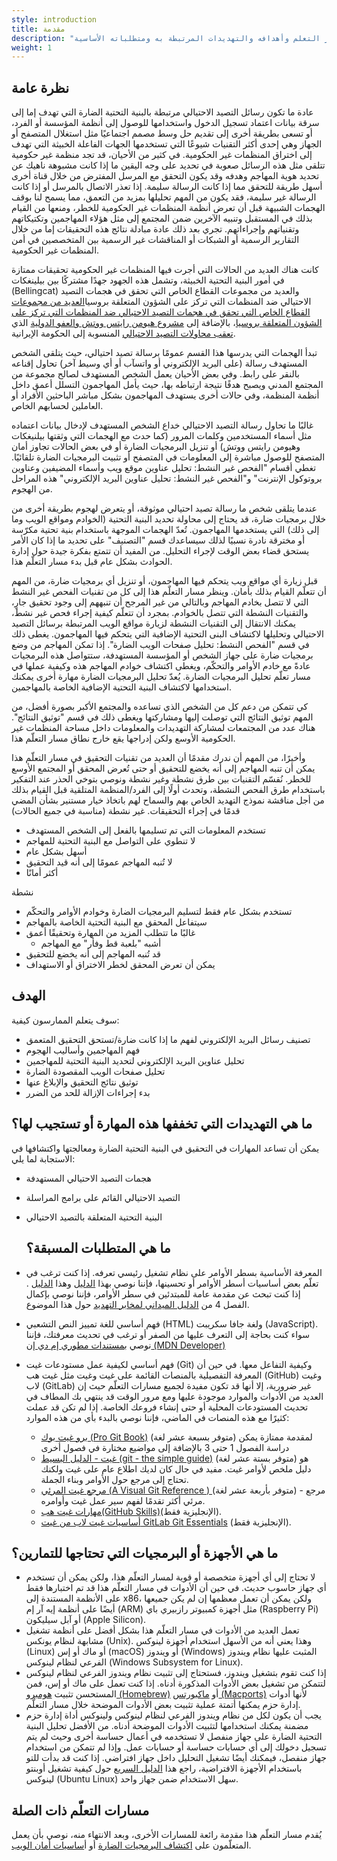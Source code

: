 ```yaml
---
style: introduction
title: مقدمة
description: "اقرأ نظرة عامة على مسار التعلم وأهدافه والتهديدات المرتبطة به ومتطلباته الأساسية"
weight: 1
---
```


## نظرة عامة

عادة ما تكون رسائل التصيد الاحتيالي مرتبطة بالبنية التحتية الضارة التي تهدف إما إلى سرقة بيانات اعتماد تسجيل الدخول واستخدامها للوصول إلى أنظمة المؤسسة أو الفرد، أو تسعى بطريقة أخرى إلى تقديم حل وسط مصمم اجتماعيًا مثل استغلال المتصفح أو الجهاز وهي إحدى أكثر التقنيات شيوعًا التي تستخدمها الجهات الفاعلة الخبيثة التي تهدف إلى اختراق المنظمات غير الحكومية. في كثير من الأحيان، قد تجد منظمة غير حكومية تتلقى مثل هذه الرسائل صعوبة في تحديد على وجه اليقين ما إذا كانت مشبوهة ناهيك عن تحديد هوية المهاجم وهدفه وقد يكون التحقق مع المرسل المفترض من خلال قناة أخرى أسهل طريقة للتحقق مما إذا كانت الرسالة سليمة. إذا تعذر الاتصال بالمرسل أو إذا كانت الرسالة غير سليمة، فقد يكون من المهم تحليلها بمزيد من التعمق، مما يسمح لنا بوقف الهجمات الشبيهة قبل أن تعرض أنظمة المنظمات غير الحكومية للخطر، ومنعها من القيام بذلك في المستقبل وتنبيه الآخرين ضمن المجتمع إلى مثل هؤلاء المهاجمين وتكتيكاتهم وتقنياتهم وإجراءاتهم. تجري بعد ذلك عادة مبادلة نتائج هذه التحقيقات إما من خلال التقارير الرسمية أو الشبكات أو المناقشات غير الرسمية بين المتخصصين في أمن المنظمات غير الحكومية.

كانت هناك العديد من الحالات التي أجرت فيها المنظمات غير الحكومية تحقيقات ممتازة في أمور البنية التحتية الخبيثة، وتشمل هذه الجهود جهدًا مشتركًا بين بيلينغكات (Bellingcat) والعديد من مجموعات القطاع الخاص التي تحقق في هجمات التصيد الاحتيالي ضد المنظمات التي تركز على الشؤون المتعلقة بروسيا[العديد من مجموعات القطاع الخاص التي تحقق في هجمات التصيد الاحتيالي ضد المنظمات التي تركز على الشؤون المتعلقة بروسيا](https://www.bellingcat.com/news/uk-and-europe/2019/08/10/guccifer-rising-months-long-phishing-campaign-on-protonmail-targets-dozens-of-russia-focused-journalists-and-ngos/)، بالإضافة إلى [مشروع هيومن رايتس ووتش والعفو الدولية](https://www.hrw.org/the-day-in-human-rights/2022/12/05) الذي[ تعقب محاولات التصيد الاحتيالي](https://www.hrw.org/news/2022/12/05/iran-state-backed-hacking-activists-journalists-politicians) المنسوبة إلى الحكومة الإيرانية.

تبدأ الهجمات التي يدرسها هذا القسم عمومًا برسالة تصيد احتيالي، حيث يتلقى الشخص المستهدف رسالة (على البريد الإلكتروني أو واتسآب أو أي وسيط آخر) تحاول إقناعه بالنقر على رابط. وفي بعض الأحيان يعمل الشخص المستهدف لصالح مجموعة من المجتمع المدني ويصبح هدفًا نتيجة ارتباطه بها، حيث يأمل المهاجمون التسلل أعمق داخل أنظمة المنظمة، وفي حالات أخرى يستهدف المهاجمون بشكل مباشر الباحثين الأفراد أو العاملين لحسابهم الخاص.

غالبًا ما تحاول رسالة التصيد الاحتيالي خداع الشخص المستهدف لإدخال بيانات اعتماده مثل أسماء المستخدمين وكلمات المرور (كما حدث مع الهجمات التي وثقتها بيلنيغكات وهيومن رايتس ووتش) أو تنزيل البرمجيات الضارة أو في بعض الحالات تجاوز أمان المتصفح للوصول مباشرة إلى المعلومات في المتصفح أو تثبيت البرمجيات الضارة تلقائيًا. تغطي أقسام "الفحص غير النشط: تحليل عناوين موقع ويب وأسماء المضيفين وعناوين بروتوكول الإنترنت" و"الفحص غير النشط: تحليل عناوين البريد الإلكتروني" هذه المراحل من الهجوم.

عندما يتلقى شخص ما رسالة تصيد احتيالي موثوقة، أو يتعرض لهجوم بطريقة أخرى من خلال برمجيات ضارة، قد يحتاج إلى محاولة تحديد البنية التحتية (الخوادم ومواقع الويب وما إلى ذلك) التي يستخدمها المهاجمون. تُعدّ الهجمات الموجهة باستخدام بنية تحتية مكرّسة أو مخترقة نادرة نسبيًا لذلك سيساعدك قسم "التصنيف" على تحديد ما إذا كان الأمر يستحق قضاء بعض الوقت لإجراء التحليل. من المفيد أن تتمتع بفكرة جيدة حول إدارة الحوادث بشكل عام قبل بدء مسار التعلّم هذا.

قبل زيارة أي مواقع ويب يتحكم فيها المهاجمون، أو تنزيل أي برمجيات ضارة، من المهم أن تتعلّم القيام بذلك بأمان. وينظر مسار التعلّم هذا إلى كل من تقنيات الفحص غير النشط التي لا تتصل بخادم المهاجم وبالتالي من غير المرجح أن تنبههم إلى وجود تحقيق جارٍ، والتقنيات النشطة التي تتصل بالخوادم. بمجرد أن تتعلّم كيفية إجراء فحص غير نشط، يمكنك الانتقال إلى التقنيات النشطة لزيارة مواقع الويب المرتبطة برسائل التصيد الاحتيالي وتحليلها لاكتشاف البنى التحتية الإضافية التي يتحكم فيها المهاجمون. يغطى ذلك في قسم "الفحص النشط: تحليل صفحات الويب الضارة".
إذا تمكن المهاجم من وضع برمجيات ضارة على جهاز الشخص أو المؤسسة المستهدفة، ستتواصل هذه البرمجيات عادةً مع خادم الأوامر والتحكّم، ويغطى اكتشاف خوادم المهاجم هذه وكيفية عملها في مسار تعلّم تحليل البرمجيات الضارة. يُعدّ تحليل البرمجيات الضارة مهارة أخرى يمكنك استخدامها لاكتشاف البنية التحتية الإضافية الخاصة بالمهاجمين.

كي تتمكن من دعم كل من الشخص الذي تساعده والمجتمع الأكبر بصورة أفضل، من المهم توثيق النتائج التي توصلت إليها ومشاركتها ويغطى ذلك في قسم "توثيق النتائج". هناك عدد من المجتمعات لمشاركة التهديدات والمعلومات داخل مساحة المنظمات غير الحكومية الأوسع ولكن إدراجها يقع خارج نطاق مسار التعلّم هذا.

وأخيرًا، من المهم أن ندرك مقدمًا أن العديد من تقنيات التحقيق في مسار التعلّم هذا يمكن أن تنبه المهاجم إلى أنه يخضع للتحقيق أو حتى تُعرض المحقق أو المجتمع الأوسع للخطر. نُقسّم التقنيات بين طرق نشطة وغير نشطة  ونوصي بتوخي الحذر عند التفكير باستخدام طرق الفحص النشطة، وتحدث أولًا إلى الفرد/المنظمة المتلقية قبل القيام بذلك من أجل مناقشة نموذج التهديد الخاص بهم والسماح لهم باتخاذ خيار مستنير بشأن المضي قدمًا في إجراء التحقيقات. 
 غير نشطة (مناسبة في جميع الحالات)
- تستخدم المعلومات التي تم تسليمها بالفعل إلى الشخص المستهدف
- لا تنطوي على التواصل مع البنية التحتية للمهاجم
- أسهل بشكل عام
- لا تُنبه المهاجم عمومًا إلى أنه قيد التحقيق
- أكثر أمانًا

 نشطة
- تستخدم بشكل عام فقط لتسليم البرمجيات الضارة وخوادم الأوامر والتحكّم
- سيتفاعل المحقق مع البنية التحتية الخاصة بالمهاجم
- غالبًا ما تتطلب المزيد من المهارة وتحقيقًا أعمق
   - أشبه "بلعبة قط وفأر" مع المهاجم
- قد تُنبه المهاجم إلى أنه يخضع للتحقيق
- يمكن أن تعرض المحقق لخطر الاختراق أو الاستهداف


## الهدف

سوف يتعلم الممارسون كيفية:
- تصنيف رسائل البريد الإلكتروني لفهم ما إذا كانت ضارة/تستحق التحقيق المتعمق
- فهم المهاجمين وأساليب الهجوم
- تحليل عناوين البريد الإلكتروني لتحديد البنية التحتية للمهاجمين
 - تحليل صفحات الويب المقصودة الضارة
- توثيق نتائج التحقيق والإبلاغ عنها
- بدء إجراءات الإزالة للحد من الضرر


## ما هي التهديدات التي تخففها هذه المهارة أو تستجيب لها؟


يمكن أن تساعد المهارات في التحقيق في البنية التحتية الضارة ومعالجتها واكتشافها في الاستجابة لما يلي:
- هجمات التصيد الاحتيالي المستهدفة
- التصيد الاحتيالي القائم على برامج المراسلة
- البنية التحتية المتعلقة بالتصيد الاحتيالي

  ## ما هي المتطلبات المسبقة؟
  
- المعرفة الأساسية بسطر الأوامر على نظام تشغيل رئيسي تعرفه. إذا كنت ترغب في تعلّم بعض أساسيات أسطر الأوامر أو تحسينها، فإننا نوصي بهذا [الدليل](https://www.git-tower.com/blog/command-line-cheat-sheet/) وهذا [الدليل](https://github.com/jlevy/the-art-of-command-line) . إذا كنت تبحث عن مقدمة عامة للمبتدئين في سطر الأوامر، فإننا نوصي بإكمال الفصل 4 من [الدليل الميداني لمخابر التهديد](https://internews.org/wp-content/uploads/2023/11/Field-Guide-to-Threat-Labs.pdf) حول هذا الموضوع.
- فهم أساسي للغة تمييز النص التشعبي (HTML) ولغة جافا سكريبت (JavaScript). سواء كنت بحاجة إلى التعرف عليها من الصفر أو ترغب في تحديث معرفتك، فإننا نوصي ب[مستندات مطوري إم دي إن (MDN Developer)](https://developer.mozilla.org/en-US/docs/Learn)
- فهم أساسي لكيفية عمل مستودعات غيت (Git) وكيفية التفاعل معها. في حين أن المعرفة التفصيلية بالمنصات القائمة على غيت وغيت مثل غيت هب (GitHub) وغيت لاب (GitLab) غير ضرورية، إلا أنها قد تكون مفيدة لجميع مسارات التعلّم حيث إن العديد من الأدوات والموارد موجودة عليها ومع مرور الوقت قد ينتهي بك المطاف في تحديث المستودعات المحلية أو حتى إنشاء فروعك الخاصة. إذا لم تكن قد عملت كثيرًا مع هذه المنصات في الماضي، فإننا نوصي بالبدء بأي من هذه الموارد:
   - [برو غيت بوك (Pro Git Book)](https://book.git-scm.com/book/en/v2) (متوفر بسبعة عشر لغة) لمقدمة ممتازة يمكن دراسة الفصول 1 حتى 3 بالإضافة إلى مواضيع مختارة في فصول أخرى
   - [غيت - الدليل البسيط (git - the simple guide)](https://rogerdudler.github.io/git-guide/index.html) (متوفر بستة عشر لغة) هو دليل ملخص لأوامر غيت. مفيد في حال كان لديك اطلاع عام على غيت ولكنك تحتاج إلى مرجع حول الأوامر وبناء الجملة.
   - [مرجع غيت المرئي (A Visual Git Reference ) ](https://marklodato.github.io/visual-git-guide/index-en.html) (متوفر بأربعة عشر لغة) - مرجع مرئي أكثر تقدمًا لفهم سير عمل غيت وأوامره.
   - [مهارات غيت هب(GitHub Skills)](https://skills.github.com/)(الإنجليزية فقط).
   - [أساسيات غيت لاب من غيت GitLab Git Essentials](https://levelup.gitlab.com/courses/gitlab-with-git-essentials-s2) (الإنجليزية فقط).

 ## ما هي الأجهزة أو البرمجيات التي تحتاجها للتمارين؟
 
- لا تحتاج إلى أي أجهزة متخصصة أو قوية لمسار التعلّم هذا، ولكن يمكن أن تستخدم أي جهاز حاسوب حديث. في حين أن الأدوات في مسار التعلّم هذا قد تم اختبارها فقط على الأنظمة المستندة إلى x86، ولكن يمكن أن تعمل معظمها إن لم يكن جميعها أيضًا على أنظمة إيه آر إم (ARM) مثل أجهزة كمبيوتر رازبيري باي (Raspberry Pi) أو آبل سيليكون (Apple Silicon).
- تعمل العديد من الأدوات في مسار التعلّم هذا بشكل أفضل على أنظمة تشغيل مشابهة لنظام يونكس (Unix). وهذا يعني أنه من الأسهل استخدام أجهزة لينوكس (Linux) أو ماك أو إس (macOS) أو ويندوز (Windows) المثبت عليها نظام ويندوز الفرعي لنظام لينوكس (Windows Subsystem for Linux).
- إذا كنت تقوم بتشغيل ويندوز، فستحتاج إلى تثبيت نظام ويندوز الفرعي لنظام لينوكس لتتمكن من تشغيل بعض الأدوات المذكورة أدناه.
إذا كنت تعمل على ماك أو إس، فمن المستحسن تثبيت [هومبرو (Homebrew)](https://brew.sh/) أو [ماكبورتس (Macports)](https://www.macports.org/) لأنها أدوات إدارة حزم يمكنها أتمتة عملية تثبيت بعض الأدوات الموضحة خلال مسار التعلّم.
- يجب أن يكون لكل من نظام ويندوز الفرعي لنظام لينوكس ولينوكس أداة إدارة حزم مضمنة يمكنك استخدامها لتثبيت الأدوات الموضحة أدناه.
من الأفضل تحليل البنية التحتية الضارة على جهاز منفصل لا تستخدمه في أعمال حساسة أخرى وحيث لم يتم تسجيل دخولك إلى أي حسابات حساسة أو حسابات عمل. وإذا لم تتمكن من استخدام جهاز منفصل، فيمكنك أيضًا تشغيل التحليل داخل جهاز افتراضي.
 إذا كنت قد بدأت للتو باستخدام الأجهزة الافتراضية، راجع هذا [الدليل السريع](https://ubuntu.com/tutorials/how-to-run-ubuntu-desktop-on-a-virtual-machine-using-virtualbox#1-overview) حول كيفية تشغيل أوبنتو لينوكس (Ubuntu Linux) سهل الاستخدام ضمن جهاز واحد.


## مسارات التعلّم ذات الصلة
يُقدم مسار التعلّم هذا مقدمة رائعة للمسارات الأخرى، وبعد الانتهاء منه، نوصي بأن يعمل المتعلّمون على [اكتشاف البرمجيات الضارة](/en/learning-path/2/) أو أ[ساسيات أمان الويب](/en/learning-path/4/).


